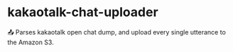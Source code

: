 # kakaotalk-chat-uploader
📤 Parses kakaotalk open chat dump, and upload every single utterance to the Amazon S3.
